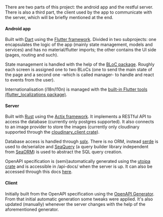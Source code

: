 There are two parts of this project: the android app and the restful server. There is also a third part, the client used by the app to communicate with the server, which will be briefly mentioned at the end.

#### Android app

Built with [Dart](https://dart.dev) using the [Flutter framework](https://flutter.dev). Divided in two subprojects: one encapsulates the logic of the app (mainly state management, models and services) and has no material/flutter imports; the other contains the UI side (pages, routing and such).

State management is handled with the help of the [BLoC package](https://bloclibrary.dev). Roughly each screen is assigned one to two BLoCs (one to send the main state of the page and a second one -which is called manager- to handle and react to events from the user).

Internationalisation (i18n/l10n) is managed with the [built-in Flutter tools (flutter_localizations package)](https://docs.flutter.dev/ui/accessibility-and-internationalization/internationalization).

#### Server

Built with [Rust](https://www.rust-lang.org) using the [Actix framework](https://actix.rs). It implements a RESTful API to access the database (currently only postgres supported). It also connects to an image provider to store the images (currently only cloudinary supported through the [cloudinary_client crate](https://github.com/viplmad/cloudinary_rs)).

Database access is handled through [sqlx](https://crates.io/crates/sqlx). There is no ORM, instead [serde](https://serde.rs) is used to de/serialize and [SeaQuery](https://crates.io/crates/sea-query) (a query builder library independent from [SeaORM](https://www.sea-ql.org/SeaORM)) is used to abstract the SQL query creation.

OpenAPI specification is (semi)automatically generated using the [utoipa crate](https://crates.io/crates/utoipa) and is accessible in /api-docs/ when the server is up. It can also be accessed through this docs [here](../openapi).

#### Client

Initially built from the OpenAPI specification using the [OpenAPI Generator](https://openapi-generator.tech). From that initial automatic generation some tweaks were applied. It's also updated (manually) whenever the server changes with the help of the aforementioned generator.
